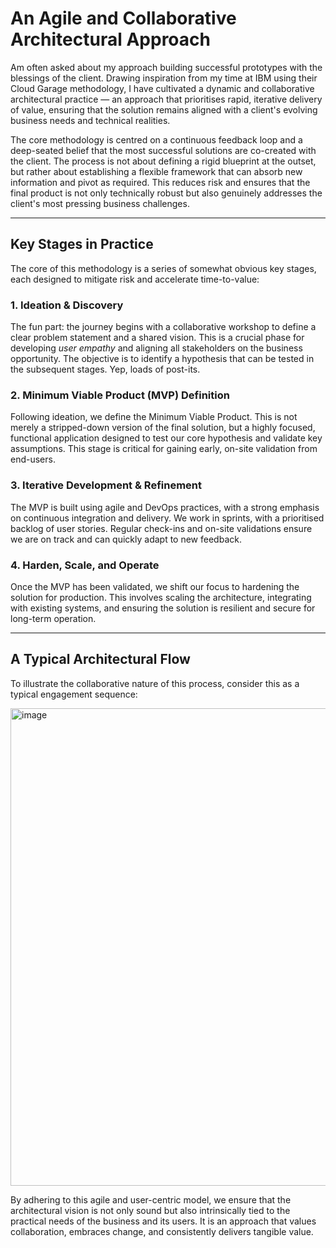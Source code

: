 # An Agile and Collaborative Architectural Approach

Am often asked about my approach building successful prototypes with the blessings of the client. Drawing inspiration from my time at IBM using their Cloud Garage methodology, I have cultivated a dynamic and collaborative architectural practice — an approach that prioritises rapid, iterative delivery of value, ensuring that the solution remains aligned with a client's evolving business needs and technical realities.

The core methodology is centred on a continuous feedback loop and a deep-seated belief that the most successful solutions are co-created with the client. The process is not about defining a rigid blueprint at the outset, but rather about establishing a flexible framework that can absorb new information and pivot as required. This reduces risk and ensures that the final product is not only technically robust but also genuinely addresses the client's most pressing business challenges.

---

## Key Stages in Practice

The core of this methodology is a series of somewhat obvious key stages, each designed to mitigate risk and accelerate time-to-value:

### 1. Ideation & Discovery  
The fun part: the journey begins with a collaborative workshop to define a clear problem statement and a shared vision. This is a crucial phase for developing *user empathy* and aligning all stakeholders on the business opportunity. The objective is to identify a hypothesis that can be tested in the subsequent stages. Yep, loads of post-its.

### 2. Minimum Viable Product (MVP) Definition  
Following ideation, we define the Minimum Viable Product. This is not merely a stripped-down version of the final solution, but a highly focused, functional application designed to test our core hypothesis and validate key assumptions. This stage is critical for gaining early, on-site validation from end-users.

### 3. Iterative Development & Refinement  
The MVP is built using agile and DevOps practices, with a strong emphasis on continuous integration and delivery. We work in sprints, with a prioritised backlog of user stories. Regular check-ins and on-site validations ensure we are on track and can quickly adapt to new feedback.

### 4. Harden, Scale, and Operate  
Once the MVP has been validated, we shift our focus to hardening the solution for production. This involves scaling the architecture, integrating with existing systems, and ensuring the solution is resilient and secure for long-term operation.

---

## A Typical Architectural Flow

To illustrate the collaborative nature of this process, consider this as a typical engagement sequence:

<img width="882" height="764" alt="image" src="https://github.com/user-attachments/assets/f5b69420-0f36-4d08-8eae-db6afa580841" />



By adhering to this agile and user-centric model, we ensure that the architectural vision is not only sound but also intrinsically tied to the practical needs of the business and its users. It is an approach that values collaboration, embraces change, and consistently delivers tangible value.
